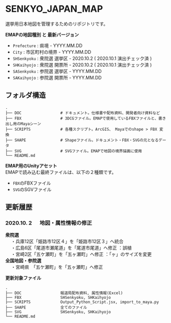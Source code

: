 # SENKYO_JAPAN_MAP
選挙用日本地図を管理するためのリポジトリです。  
  
**EMAPの地図種別 と 最新バージョン**  
- ```Prefecture``` : 県境 - YYYY.MM.DD
- ```City``` : 市区町村の境界 - YYYY.MM.DD
- ```SHSenkyoku``` : 衆院選 選挙区 - 2020.10.2 ( 2020.10.1 演出チェック済 )
- ```SHKaihyojo``` : 衆院選 開票所 - 2020.10.2 ( 2020.10.1 演出チェック済 )
- ```SASenkyoku``` : 参院選 選挙区 - YYYY.MM.DD
- ```SAKaihyojo``` : 参院選 開票所 - YYYY.MM.DD

  
## フォルダ構造
```
.
├── DOC                 # ドキュメント。仕様書や配布資料、開発者向け資料など
├── FBX                 # 3DCGファイル。EMAPで使用しているFBXファイルと、書き出し用のMayaシーン
├── SCRIPTS             # 各種スクリプト。ArcGIS、 Mayaでのshape > FBX 変換
├── SHAPE               # Shapeファイル。ドキュメント・FBX・SVGの元となるデータ
├── SVG                 # SVGファイル。EMAPで地図の境界描画に使用
└── README.md
```

**EMAP用のUnityアセット**  
EMAPで読み込む最終ファイルは、以下の２種類です。
- ```FBX```のFBXファイル
- ```SVG```のSGVファイル


## 更新履歴

### 2020.10. 2 &nbsp;　地図・属性情報の修正 
**衆院選**  
&nbsp;　・兵庫12区「姫路市12区４」を「姫路市12区３」へ統合  
&nbsp;　・広島6区「尾道市瀬尾道」を「尾道市尾道」へ修正 ：誤植   
&nbsp;　・宮崎2区「五ケ瀬町」を「五ヶ瀬町」へ修正 ：「ヶ」のサイズを変更    
**全国地図・参院選**  
&nbsp;　・宮崎県　「五ケ瀬町」を「五ヶ瀬町」へ修正  

**更新対象ファイル**
```
.
├── DOC                 報道局配布資料, 属性情報(Excel)
├── FBX                 SHSenkyoku, SHKaihyojo
├── SCRIPTS             Output_Python_Script.jsx, import_to_maya.py
├── SHAPE               全てのファイル
├── SVG                 SHSenkyoku, SHKaihyojo
└── README.md
```
